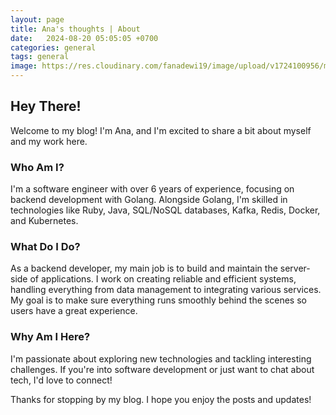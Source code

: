 ```yaml
---
layout: page
title: Ana's thoughts | About
date:   2024-08-20 05:05:05 +0700
categories: general
tags: general
image: https://res.cloudinary.com/fanadewi19/image/upload/v1724100956/msi.jpg
---
```


## Hey There!

Welcome to my blog! I'm Ana, and I'm excited to share a bit about myself and my work here.

### Who Am I?

I'm a software engineer with over 6 years of experience, focusing on backend development with Golang. Alongside Golang, I'm skilled in technologies like Ruby, Java, SQL/NoSQL databases, Kafka, Redis, Docker, and Kubernetes.

### What Do I Do?

As a backend developer, my main job is to build and maintain the server-side of applications. I work on creating reliable and efficient systems, handling everything from data management to integrating various services. My goal is to make sure everything runs smoothly behind the scenes so users have a great experience.

### Why Am I Here?

I'm passionate about exploring new technologies and tackling interesting challenges. If you're into software development or just want to chat about tech, I'd love to connect!

Thanks for stopping by my blog. I hope you enjoy the posts and updates!
